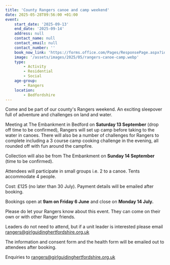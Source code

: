 ```yaml
---
title: 'County Rangers canoe and camp weekend'
date: 2025-05-28T09:56:00 +01:00
event:
    start_date: '2025-09-13'
    end_date: '2025-09-14'
    address: null
    contact_name: null
    contact_email: null
    contact_number: ''
    book_now_link: 'https://forms.office.com/Pages/ResponsePage.aspx?id=3yob_CzTykeMNWNnWM6OwZj-g9JL5lpMiAybQMCV5zxUODFQRDM5MllXRUtJRjVLNlpSQVA0Qlo3Ti4u'
    image: '/assets/images/2025/05/rangers-canoe-camp.webp'
    type:
        - Activity
        - Residential
        - Social
    age-group:
        - Rangers
    location:
        - Bedfordshire
---
```

Come and be part of our county's Rangers weekend. An exciting sleepover full of adventure and challenges on land and water.

Meeting at The Embankment in Bedford on **Saturday 13 September** (drop off time to be confirmed), Rangers will set up camp before taking to the water in canoes. There will also be a number of challenges for Rangers to complete including a 3 course camp cooking challenge in the evening, all rounded off with fun around the campfire. 

Collection will also be from The Embankment on **Sunday 14 September** (time to be confirmed).

Attendees will participate in small groups i.e. 2 to a canoe. Tents accommodate 4 people.  

Cost: £125 (no later than 30 July). Payment details will be emailed after booking.

Bookings open at **9am on Friday 6 June** and close on **Monday 14 July.**

Please do let your Rangers know about this event. They can come on their own or with other Ranger friends.

Leaders do not need to attend, but if a unit leader is interested please email <rangers@girlguidinghertfordshire.org.uk>

The information and consent form and the health form will be emailed out to attendees after booking.

Enquiries to <rangers@girlguidinghertfordshire.org.uk>
